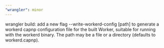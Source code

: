 ```yaml
---
"wrangler": minor
---
```


wrangler build: add a new flag --write-workerd-config [path] to generate a workerd capnp configuration file for the built Worker, suitable for running with the workerd binary. The path may be a file or a directory (defaults to workerd.capnp).
